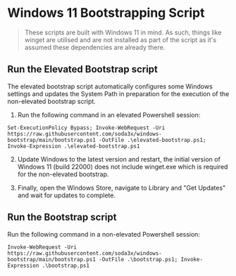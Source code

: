 # Windows 11 Bootstrapping Script

> These scripts are built with Windows 11 in mind. As such, things like winget are utilised and are not installed as part of the script as it's assumed these dependencies are already there.

## Run the Elevated Bootstrap script

The elevated bootstrap script automatically configures some Windows settings and updates the System Path in preparation for the execution of the non-elevated bootstrap script.

1. Run the following command in an elevated Powershell session:

```Set-ExecutionPolicy Bypass; Invoke-WebRequest -Uri https://raw.githubusercontent.com/soda3x/windows-bootstrap/main/bootstrap.ps1 -OutFile .\elevated-bootstrap.ps1; Invoke-Expression .\elevated-bootstrap.ps1```

2. Update Windows to the latest version and restart, the initial version of Windows 11 (build 22000) does not include winget.exe which is required for the non-elevated bootstrap.

3. Finally, open the Windows Store, navigate to Library and "Get Updates" and wait for updates to complete.

## Run the Bootstrap script

Run the following command in a non-elevated Powershell session:

```Invoke-WebRequest -Uri https://raw.githubusercontent.com/soda3x/windows-bootstrap/main/bootstrap.ps1 -OutFile .\bootstrap.ps1; Invoke-Expression .\bootstrap.ps1```
